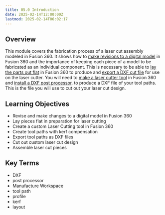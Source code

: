 ```yaml
---
title: 05.0 Introduction
date: 2025-02-14T12:00:00Z
lastmod: 2025-02-14T06:02:17
---
```


## Overview

This module covers the fabrication process of a laser cut assembly modeled in Fusion 360. It shows how to [make revisions to a digital model](../../../../digital-fabrication/laser-cutting/fusion-360-laser-cut-3d-model-revisions.md) in Fusion 360 and the importance of keeping each piece of a model to be fabricated as an individual component. This is necessary to be able to [lay the parts out flat](https://youtu.be/jeQPJHHwVN4) in Fusion 360 to produce and [export a DXF cut file](https://youtu.be/6JFHMV7A9TU) for use on the laser cutter. You will need to [make a laser cutter tool](https://youtu.be/-B6DXF9aE5s) in Fusion 360 and [install a DXF post processor](https://youtu.be/CBu6vl6Bqos). to produce a DXF file of your tool paths. This is the file you will use to cut out your laser cut design.

## Learning Objectives

- Revise and make changes to a digital model in Fusion 360
- Lay pieces flat in preparation for laser cutting
- Create a custom Laser Cutting tool in Fusion 360
- Create tool paths with kerf compensation
- Export tool paths as DXF files
- Cut out custom laser cut design
- Assemble laser cut pieces

## Key Terms

- DXF
- post processor
- Manufacture Workspace
- tool path
- profile
- kerf
- layout
